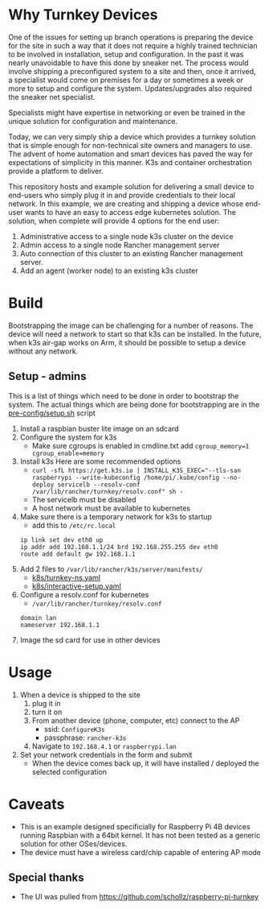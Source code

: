 # Why Turnkey Devices
One of the issues for setting up branch operations is preparing the device for the site in such a way that it does not require a highly trained technician to be involved in installation, setup and configuration. In the past it was nearly unavoidable to have this done by sneaker net. The process would involve shipping a preconfigured system to a site and then, once it arrived, a specialist would come on premises for a day or sometimes a week or more to setup and configure the system. Updates/upgrades also required the sneaker net specialist.

Specialists might have expertise in networking or even be trained in the unique solution for configuration and maintenance.

Today, we can very simply ship a device which provides a turnkey solution that is simple enough for non-technical site owners and managers to use. The advent of home automation and smart devices has paved the way for expectations of simplicity in this manner. K3s and container orchestration provide a platform to deliver.


This repository hosts and example solution for delivering a small device to end-users who simply plug it in and provide credentials to their local network. In this example, we are creating and shipping a device whose end-user wants to have an easy to access edge kubernetes solution. The solution, when complete will provide 4 options for the end user:
1. Administrative access to a single node k3s cluster on the device
1. Admin access to a single node Rancher management server
1. Auto connection of this cluster to an existing Rancher management server.
1. Add an agent (worker node) to an existing k3s cluster


# Build
Bootstrapping the image can be challenging for a number of reasons. The device will need a network to start so that k3s can be installed. In the future, when k3s air-gap works on Arm, it should be possible to setup a device without any network.
## Setup - admins
This is a list of things which need to be done in order to bootstrap the system. The actual things which are being done for bootstrapping are in the [pre-config/setup.sh](pre-config/setup.sh) script
1. Install a raspbian buster lite image on an sdcard
1. Configure the system for k3s
	* Make sure cgroups is enabled in cmdline.txt add `cgroup_memory=1 cgroup_enable=memory`
1. Install k3s
Here are some recommended options
	* `curl -sfL https://get.k3s.io | INSTALL_K3S_EXEC="--tls-san raspberrypi --write-kubeconfig /home/pi/.kube/config --no-deploy servicelb --resolv-conf /var/lib/rancher/turnkey/resolv.conf" sh -`
	* The servicelb must be disabled
	* A host network must be available to kubernetes
1. Make sure there is a temporary network for k3s to startup
    * add this to `/etc/rc.local`
	```
	ip link set dev eth0 up
	ip addr add 192.168.1.1/24 brd 192.168.255.255 dev eth0
	route add default gw 192.168.1.1
    ```
1. Add 2 files to `/var/lib/rancher/k3s/server/manifests/`
	* [k8s/turnkey-ns.yaml](k8s/turnkey-ns.yaml)
	* [k8s/interactive-setup.yaml](k8s/interactive-setup.yaml) 
1. Configure a resolv.conf for kubernetes
	* `/var/lib/rancher/turnkey/resolv.conf`
	```
	domain lan
	nameserver 192.168.1.1
	```
1. Image the sd card for use in other devices

# Usage
1. When a device is shipped to the site
    1. plug it in
	1. turn it on 
	1. From another device (phone, computer, etc) connect to the AP
        * ssid: `ConfigureK3s`
        * passphrase: `rancher-k3s` 
    1. Navigate to `192.168.4.1` or `raspberrypi.lan`
1. Set your network credentials in the form and submit
    * When the device comes back up, it will have installed / deployed the selected configuration

# Caveats
* This is an example designed specificially for Raspberry Pi 4B devices running Raspbian with a 64bit kernel. It has not been tested as a generic solution for other OSes/devices.
* The device must have a wireless card/chip capable of entering AP mode

## Special thanks
* The UI was pulled from https://github.com/schollz/raspberry-pi-turnkey
